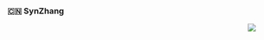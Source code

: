### :cn: SynZhang

<img align="right" src="https://github-readme-stats.vercel.app/api?username=synzhang&show_icons=true&icon_color=0366d6&text_color=24292e&bg_color=ffffff&hide_title=true" />

<!--
- 🔭 I’m currently working on ...
- 🌱 I’m currently learning ...
- 👯 I’m looking to collaborate on ...
- 🤔 I’m looking for help with ...
- 💬 Ask me about ...
- 📫 How to reach me: ...
- 😄 Pronouns: ...
- ⚡ Fun fact: ...
-->

